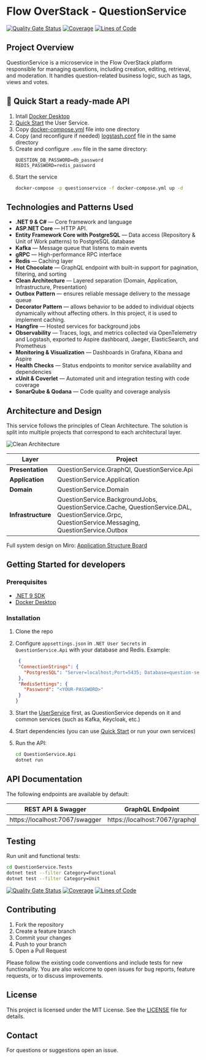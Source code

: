 # Flow OverStack - QuestionService
[![Quality Gate Status](https://sonarcloud.io/api/project_badges/measure?project=flow-OverStack_QuestionService&metric=alert_status)](https://sonarcloud.io/summary/new_code?id=flow-OverStack_QuestionService)
[![Coverage](https://sonarcloud.io/api/project_badges/measure?project=flow-OverStack_QuestionService&metric=coverage)](https://sonarcloud.io/summary/new_code?id=flow-OverStack_QuestionService)
[![Lines of Code](https://sonarcloud.io/api/project_badges/measure?project=flow-OverStack_QuestionService&metric=ncloc)](https://sonarcloud.io/summary/new_code?id=flow-OverStack_QuestionService)

## Project Overview

QuestionService is a microservice in the Flow OverStack platform responsible for managing questions, including creation, editing, retrieval, and moderation. It handles question-related business logic, such as tags, views and votes.

## 🚀 Quick Start a ready-made API
1. Intall [Docker Desktop](https://www.docker.com/)
2. [Quick Start](https://github.com/flow-OverStack/UserService?tab=readme-ov-file#-quick-start-a-ready-made-api) the User Service.
3. Copy [docker-compose.yml](https://github.com/flow-OverStack/QuestionService/blob/master/docker-compose.yml) file into one directory
4. Copy (and reconfigure if needed) [logstash.conf](https://github.com/flow-OverStack/QuestionService/blob/master/logstash.conf) file in the same directory
5. Create and configure `.env` file in the same directory:
   ```env
   QUESTION_DB_PASSWORD=db_password
   REDIS_PASSWORD=redis_password
   ```
6. Start the service
    ```bash
   docker-compose -p questionservice -f docker-compose.yml up -d
   ```

## Technologies and Patterns Used

* **.NET 9 & C#** — Core framework and language
* **ASP.NET Core** — HTTP API.
* **Entity Framework Core with PostgreSQL** — Data access (Repository & Unit of Work patterns) to PostgreSQL database
* **Kafka** — Message queue that listens to main events
* **gRPC** — High-performance RPC interface
* **Redis** — Caching layer
* **Hot Chocolate** — GraphQL endpoint with built-in support for pagination, filtering, and sorting
* **Clean Architecture** — Layered separation (Domain, Application, Infrastructure, Presentation)
* **Outbox Pattern** — ensures reliable message delivery to the message queue 
* **Decorator Pattern** — allows behavior to be added to individual objects dynamically without affecting others. In this project, it is used to implement caching.
* **Hangfire** — Hosted services for background jobs
* **Observability** — Traces, logs, and metrics collected via OpenTelemetry and Logstash, exported to Aspire dashboard, Jaeger, ElasticSearch, and Prometheus
* **Monitoring & Visualization** — Dashboards in Grafana, Kibana and Aspire
* **Health Checks** — Status endpoints to monitor service availability and dependencies
* **xUnit & Coverlet** — Automated unit and integration testing with code coverage
* **SonarQube & Qodana** — Code quality and coverage analysis

## Architecture and Design
This service follows the principles of Clean Architecture. The solution is split into multiple projects that correspond to each architectural layer.

![Clean Architecture](https://www.milanjovanovic.tech/blogs/mnw_017/clean_architecture.png?imwidth=1920)

| Layer | Project |
| ----- | ------- |
| **Presentation** | QuestionService.GraphQl, QuestionService.Api |
| **Application** | QuestionService.Application |
| **Domain** | QuestionService.Domain |
| **Infrastructure** | QuestionService.BackgroundJobs, QuestionService.Cache, QuestionService.DAL, QuestionService.Grpc, QuestionService.Messaging, QuestionService.Outbox |

Full system design on Miro: [Application Structure Board](https://miro.com/app/board/uXjVLx6YYx4=/?share_link_id=993967197754)

## Getting Started for developers

### Prerequisites

* [.NET 9 SDK](https://dotnet.microsoft.com/download)
* [Docker Desktop](https://www.docker.com/)

### Installation

1. Clone the repo
2. Configure `appsettings.json` in `.NET User Secrets` in `QuestionService.Api` with your database and Redis.
   Example: 
   ```json
    {
    "ConnectionStrings": {
      "PostgresSQL": "Server=localhost;Port=5435; Database=question-service-db; User Id=<YOUR-USER-ID>; Password=<YOUR-PASSWORD>"
    },
    "RedisSettings": {
      "Password": "<YOUR-PASSWORD>"
    }
   }
   ```
3. Start the [UserService](https://github.com/flow-OverStack/UserService/tree/master?tab=readme-ov-file#getting-started-for-developers) first, as QuestionService depends on it and common services (such as Kafka, Keycloak, etc.)
4. Start dependencies (you can use [Quick Start](#-quick-start-a-ready-made-api) or run your own services)
5. Run the API:

   ```bash
   cd QuestionService.Api
   dotnet run
   ```
## API Documentation

The following endpoints are available by default:

| REST API & Swagger | GraphQL Endpoint | 
| ------------------ | ---------------- | 
| https://localhost:7067/swagger |	https://localhost:7067/graphql | 

## Testing

Run unit and functional tests:

```bash
cd QuestionService.Tests
dotnet test --filter Category=Functional
dotnet test --filter Category=Unit
```

[![Quality Gate Status](https://sonarcloud.io/api/project_badges/measure?project=flow-OverStack_QuestionService&metric=alert_status)](https://sonarcloud.io/summary/new_code?id=flow-OverStack_QuestionService)
[![Coverage](https://sonarcloud.io/api/project_badges/measure?project=flow-OverStack_QuestionService&metric=coverage)](https://sonarcloud.io/summary/new_code?id=flow-OverStack_QuestionService)
[![Lines of Code](https://sonarcloud.io/api/project_badges/measure?project=flow-OverStack_QuestionService&metric=ncloc)](https://sonarcloud.io/summary/new_code?id=flow-OverStack_QuestionService)

## Contributing

1. Fork the repository
2. Create a feature branch
3. Commit your changes
4. Push to your branch 
5. Open a Pull Request

Please follow the existing code conventions and include tests for new functionality.
You are also welcome to open issues for bug reports, feature requests, or to discuss improvements. 

## License

This project is licensed under the MIT License. See the [LICENSE](https://github.com/flow-OverStack/QuestionService/blob/master/LICENSE) file for details.

## Contact

For questions or suggestions open an issue.
